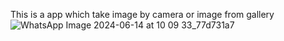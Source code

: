 This is a app which take image by camera or image from gallery
![WhatsApp Image 2024-06-14 at 10 09 33_77d731a7](https://github.com/Khairul-2000/MeterSnap/assets/85776185/f873a65c-59a5-4d04-b644-d254a40f2510)
